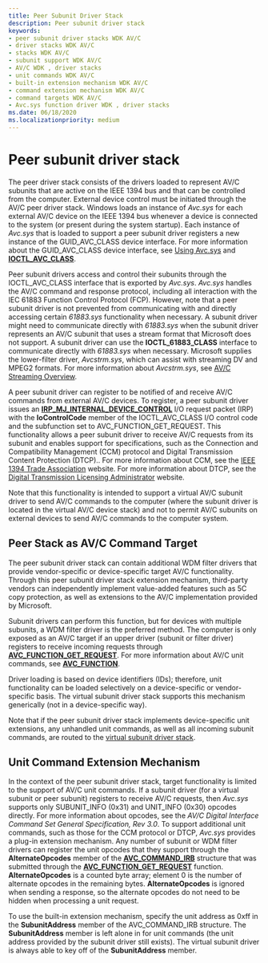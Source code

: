```yaml
---
title: Peer Subunit Driver Stack
description: Peer subunit driver stack
keywords:
- peer subunit driver stacks WDK AV/C
- driver stacks WDK AV/C
- stacks WDK AV/C
- subunit support WDK AV/C
- AV/C WDK , driver stacks
- unit commands WDK AV/C
- built-in extension mechanism WDK AV/C
- command extension mechanism WDK AV/C
- command targets WDK AV/C
- Avc.sys function driver WDK , driver stacks
ms.date: 06/18/2020
ms.localizationpriority: medium
---
```


# Peer subunit driver stack

The peer driver stack consists of the drivers loaded to represent AV/C subunits that are active on the IEEE 1394 bus and that can be controlled from the computer. External device control must be initiated through the AV/C peer driver stack. Windows loads an instance of *Avc.sys* for each external AV/C device on the IEEE 1394 bus whenever a device is connected to the system (or present during the system startup). Each instance of *Avc.sys* that is loaded to support a peer subunit driver registers a new instance of the GUID\_AVC\_CLASS device interface. For more information about the GUID\_AVC\_CLASS device interface, see [Using Avc.sys](using-avc-sys.md) and [**IOCTL\_AVC\_CLASS**](/windows-hardware/drivers/ddi/avc/ni-avc-ioctl_avc_class).

Peer subunit drivers access and control their subunits through the IOCTL\_AVC\_CLASS interface that is exported by *Avc.sys*. *Avc.sys* handles the AV/C command and response protocol, including all interaction with the IEC 61883 Function Control Protocol (FCP). However, note that a peer subunit driver is not prevented from communicating with and directly accessing certain *61883.sys* functionality when necessary. A subunit driver might need to communicate directly with *61883.sys* when the subunit driver represents an AV/C subunit that uses a stream format that Microsoft does not support. A subunit driver can use the **IOCTL\_61883\_CLASS** interface to communicate directly with *61883.sys* when necessary. Microsoft supplies the lower-filter driver, *Avcstrm.sys*, which can assist with streaming DV and MPEG2 formats. For more information about *Avcstrm.sys*, see [AV/C Streaming Overview](av-c-streaming-overview.md).

A peer subunit driver can register to be notified of and receive AV/C commands from external AV/C devices. To register, a peer subunit driver issues an [**IRP\_MJ\_INTERNAL\_DEVICE\_CONTROL**](../kernel/irp-mj-internal-device-control.md) I/O request packet (IRP) with the **IoControlCode** member of the IOCTL\_AVC\_CLASS I/O control code and the subfunction set to AVC\_FUNCTION\_GET\_REQUEST. This functionality allows a peer subunit driver to receive AV/C requests from its subunit and enables support for specifications, such as the Connection and Compatibility Management (CCM) protocol and Digital Transmission Content Protection (DTCP).. For more information about CCM, see the [IEEE 1394 Trade Association](https://1394ta.org/library-2/) website. For more information about DTCP, see the [Digital Transmission Licensing Administrator](https://www.dtcp.com/) website.

Note that this functionality is intended to support a virtual AV/C subunit driver to send AV/C commands to the computer (where the subunit driver is located in the virtual AV/C device stack) and not to permit AV/C subunits on external devices to send AV/C commands to the computer system.

## Peer Stack as AV/C Command Target

The peer subunit driver stack can contain additional WDM filter drivers that provide vendor-specific or device-specific target AV/C functionality. Through this peer subunit driver stack extension mechanism, third-party vendors can independently implement value-added features such as 5C copy protection, as well as extensions to the AV/C implementation provided by Microsoft.

Subunit drivers can perform this function, but for devices with multiple subunits, a WDM filter driver is the preferred method. The computer is only exposed as an AV/C target if an upper driver (subunit or filter driver) registers to receive incoming requests through [**AVC\_FUNCTION\_GET\_REQUEST**](./avc-function-get-request.md). For more information about AV/C unit commands, see [**AVC\_FUNCTION**](/windows-hardware/drivers/ddi/avc/ne-avc-_tagavc_function).

Driver loading is based on device identifiers (IDs); therefore, unit functionality can be loaded selectively on a device-specific or vendor-specific basis. The virtual subunit driver stack supports this mechanism generically (not in a device-specific way).

Note that if the peer subunit driver stack implements device-specific unit extensions, any unhandled unit commands, as well as all incoming subunit commands, are routed to the [virtual subunit driver stack](virtual-subunit-driver-stack.md).

## Unit Command Extension Mechanism

In the context of the peer subunit driver stack, target functionality is limited to the support of AV/C unit commands. If a subunit driver (for a virtual subunit or peer subunit) registers to receive AV/C requests, then *Avc.sys* supports only SUBUNIT\_INFO (0x31) and UNIT\_INFO (0x30) opcodes directly. For more information about opcodes, see the *AV/C Digital Interface Command Set General Specification, Rev 3.0*. To support additional unit commands, such as those for the CCM protocol or DTCP, *Avc.sys* provides a plug-in extension mechanism. Any number of subunit or WDM filter drivers can register the unit opcodes that they support through the **AlternateOpcodes** member of the [**AVC\_COMMAND\_IRB**](/windows-hardware/drivers/ddi/avc/ns-avc-_avc_command_irb) structure that was submitted through the [**AVC\_FUNCTION\_GET\_REQUEST**](./avc-function-get-request.md) function. **AlternateOpcodes** is a counted byte array; element 0 is the number of alternate opcodes in the remaining bytes. **AlternateOpcodes** is ignored when sending a response, so the alternate opcodes do not need to be hidden when processing a unit request.

To use the built-in extension mechanism, specify the unit address as 0xff in the **SubunitAddress** member of the AVC\_COMMAND\_IRB structure. The **SubunitAddress** member is left alone in for unit commands (the unit address provided by the subunit driver still exists). The virtual subunit driver is always able to key off of the **SubunitAddress** member.
